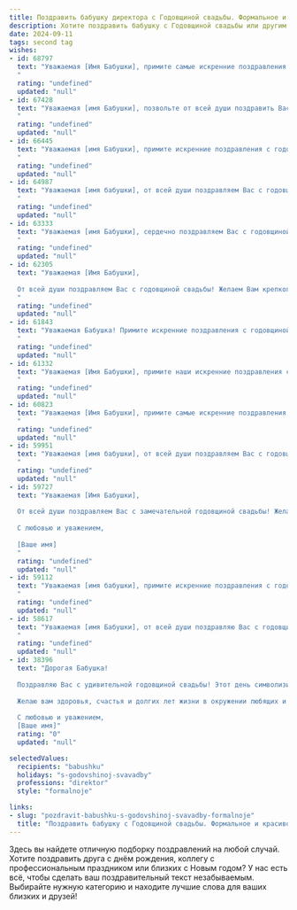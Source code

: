 ```yaml
---
title: Поздравить бабушку директора с Годовщиной свадьбы. Формальное и красивое
description: Хотите поздравить бабушку с Годовщиной свадьбы или другим праздником? Наш ИИ создаст незабываемое поздравление, а вы обязательно выделитесь среди других.  
date: 2024-09-11
tags: second tag
wishes:
- id: 68797
  text: "Уважаемая [Имя Бабушки], примите самые искренние поздравления с замечательной годовщиной Вашей свадьбы! Желаем Вам долгих лет счастья, любви и семейного благополучия.  Пусть этот день станет для Вас ярким напоминанием о Вашей крепкой и красивой любви, а Ваша мудрость и опыт продолжают вдохновлять всех, кто Вас окружает. Счастья и здоровья Вам на долгие годы!
  "
  rating: "undefined"
  updated: "null"
- id: 67428
  text: "Уважаемая [имя Бабушки], позвольте от всей души поздравить Вас с замечательной годовщиной свадьбы! Ваши долгие годы совместной жизни — это пример верности, любви и взаимопонимания.  Желаю Вам крепкого здоровья, семейного благополучия и долгих лет счастливой жизни!
  "
  rating: "undefined"
  updated: "null"
- id: 66445
  text: "Уважаемая [имя Бабушки], примите искренние поздравления с годовщиной свадьбы! Желаем Вам и Вашему супругу крепкого здоровья, благополучия, долгих лет счастливой семейной жизни, наполненной любовью, взаимопониманием и радостью. Пусть Ваша многолетняя работа директором всегда приносит Вам удовлетворение и признание!
  "
  rating: "undefined"
  updated: "null"
- id: 64987
  text: "Уважаемая [имя бабушки], от всей души поздравляем Вас с годовщиной свадьбы! Желаем Вам крепкого здоровья, семейного благополучия и долгих лет счастливой жизни, наполненной любовью и заботой. Пусть Ваш богатый опыт и мудрость продолжают вдохновлять Вас и Ваших близких!
  "
  rating: "undefined"
  updated: "null"
- id: 63333
  text: "Уважаемая [имя Бабушки], сердечно поздравляем Вас с годовщиной свадьбы! Желаем Вам благополучия, крепкого здоровья, семейного счастья и долгих, счастливых лет жизни! Пусть Ваш жизненный путь будет усеян цветами любви и радости, а каждый день будет наполнен счастьем и гармонией.
  "
  rating: "undefined"
  updated: "null"
- id: 62305
  text: "Уважаемая [Имя Бабушки],
  
  От всей души поздравляем Вас с годовщиной свадьбы! Желаем Вам крепкого здоровья, семейного благополучия, долгих лет жизни, наполненных любовью и счастьем. Пусть Ваш богатый опыт руководства, накопленный за годы работы в качестве директора, всегда помогает Вам в семейной жизни, а Ваша мудрость и доброта вдохновляют близких.
  "
  rating: "undefined"
  updated: "null"
- id: 61843
  text: "Уважаемая Бабушка! Примите искренние поздравления с годовщиной Вашей свадьбы! Желаю Вам крепкого здоровья, семейного благополучия, долгих лет жизни, наполненных радостью и любовью. Пусть Ваша мудрость и опыт всегда будут примером для всех нас!
  "
  rating: "undefined"
  updated: "null"
- id: 61332
  text: "Уважаемая [Имя Бабушки], примите наши искренние поздравления с замечательной годовщиной свадьбы! Желаем Вам и Вашему супругу крепкого здоровья, семейного благополучия, долгих лет счастливой совместной жизни и по-прежнему ярких и светлых чувств. Пусть Ваша любовь и взаимопонимание продолжают дарить радость и тепло.
  "
  rating: "undefined"
  updated: "null"
- id: 60823
  text: "Уважаемая [Имя Бабушки], примите самые искренние поздравления с годовщиной Вашей свадьбы! Желаем Вам крепкого здоровья, семейного благополучия и долгих лет, полных любви и радости. Пусть Ваша жизнь, как и Ваша любовь, будет наполнена яркими красками и неизменной гармонией.
  "
  rating: "undefined"
  updated: "null"
- id: 59951
  text: "Уважаемая [имя бабушки], от всей души поздравляем Вас с годовщиной свадьбы! Желаем Вам крепкого здоровья, семейного благополучия и неиссякаемой любви, которая с годами только крепнет! Пусть каждый день Вашей жизни будет наполнен счастьем, радостью и безграничной заботой друг о друге.
  "
  rating: "undefined"
  updated: "null"
- id: 59727
  text: "Уважаемая [Имя Бабушки],
  
  От всей души поздравляем Вас с замечательной годовщиной свадьбы! Желаем Вам крепкого здоровья, семейного благополучия, тепла и любви! Пусть Ваша жизнь будет наполнена счастьем и радостью, а опыт, накопленный за годы совместной жизни, станет ценным наследием для ваших потомков.
  
  С любовью и уважением,
  
  [Ваше имя]
  "
  rating: "undefined"
  updated: "null"
- id: 59112
  text: "Уважаемая [имя бабушки], примите искренние поздравления с годовщиной свадьбы! Желаем Вам крепкого здоровья, благополучия и долгих лет счастливой семейной жизни. Пусть ваша любовь и взаимопонимание остаются неизменными, а каждый день будет наполнен радостью и теплом.
  "
  rating: "undefined"
  updated: "null"
- id: 58617
  text: "Уважаемая [имя Бабушки], от всей души поздравляю Вас с годовщиной свадьбы! Желаю Вам крепкого здоровья, семейного благополучия, радости и любви, которая с годами только крепнет. Пусть каждый день Вашей жизни будет наполнен счастьем и удовлетворением от созидательной работы в роли директора.
  "
  rating: "undefined"
  updated: "null"
- id: 38396
  text: "Дорогая Бабушка!
  
  Поздравляю Вас с удивительной годовщиной свадьбы! Этот день символизирует не только годы совместной жизни, но и крепость вашей любви, мудрость и терпение, которые вы вложили в укрепление семейных уз. Как Директор, вы руководите не только на работе, но и в сердце нашей семьи, вдохновляя нас на добрые поступки и поддерживая в трудные моменты.
  
  Желаю вам здоровья, счастья и долгих лет жизни в окружении любящих и заботливых людей. Пусть каждый новый день приносит радость, а в доме всегда царит свет и уют.
  
  С любовью и уважением,
  [Ваше имя]"
  rating: "0"
  updated: "null"

selectedValues:
  recipients: "babushku"
  holidays: "s-godovshinoj-svavadby"
  professions: "direktor"
  style: "formalnoje"

links:
- slug: "pozdravit-babushku-s-godovshinoj-svavadby-formalnoje"
  title: "Поздравить бабушку с Годовщиной свадьбы. Формальное и красивое"
---
```


Здесь вы найдете отличную подборку поздравлений на любой случай. 
Хотите поздравить друга с днём рождения, коллегу с профессиональным праздником или близких с Новым годом? У нас есть всё, чтобы сделать ваш поздравительный текст незабываемым. Выбирайте нужную категорию и находите лучшие слова для ваших близких и друзей!
